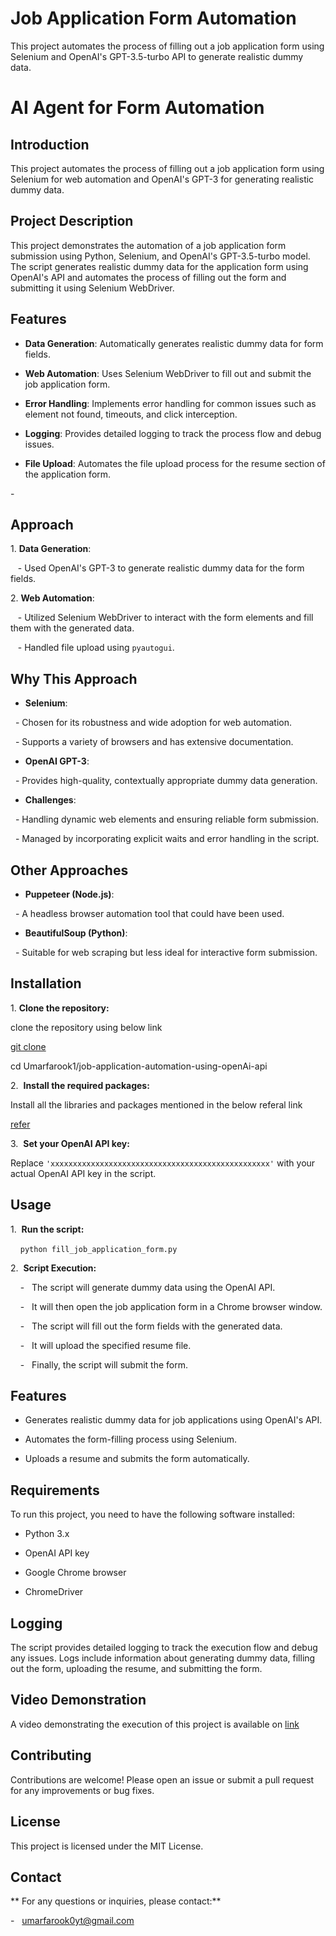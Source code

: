 # Job Application Form Automation

This project automates the process of filling out a job application form using Selenium and OpenAI's GPT-3.5-turbo API to generate realistic dummy data.

# AI Agent for Form Automation

## Introduction

This project automates the process of filling out a job application form using Selenium for web automation and OpenAI's GPT-3 for generating realistic dummy data.

## Project Description

This project demonstrates the automation of a job application form submission using Python, Selenium, and OpenAI's GPT-3.5-turbo model. The script generates realistic dummy data for the application form using OpenAI's API and automates the process of filling out the form and submitting it using Selenium WebDriver.

## Features

- **Data Generation**: Automatically generates realistic dummy data for form fields.

- **Web Automation**: Uses Selenium WebDriver to fill out and submit the job application form.

- **Error Handling**: Implements error handling for common issues such as element not found, timeouts, and click interception.

- **Logging**: Provides detailed logging to track the process flow and debug issues.

- **File Upload**: Automates the file upload process for the resume section of the application form.

- 

## Approach

1\. **Data Generation**:

   - Used OpenAI's GPT-3 to generate realistic dummy data for the form fields.

2\. **Web Automation**:

   - Utilized Selenium WebDriver to interact with the form elements and fill them with the generated data.

   - Handled file upload using `pyautogui`.

## Why This Approach

- **Selenium**:

  - Chosen for its robustness and wide adoption for web automation.

  - Supports a variety of browsers and has extensive documentation.

- **OpenAI GPT-3**:

  - Provides high-quality, contextually appropriate dummy data generation.

- **Challenges**:

  - Handling dynamic web elements and ensuring reliable form submission.

  - Managed by incorporating explicit waits and error handling in the script.

## Other Approaches

- **Puppeteer (Node.js)**:

  - A headless browser automation tool that could have been used.

- **BeautifulSoup (Python)**:

  - Suitable for web scraping but less ideal for interactive form submission.


## Installation

1\. **Clone the repository:**

clone the repository using below link

[git clone](https://github.com/Umarfarook1/job-application-automation-using-openAi-api.git)

cd Umarfarook1/job-application-automation-using-openAi-api

2\.  **Install the required packages:**

Install all the libraries and packages mentioned in the below referal link

[refer](https://github.com/Umarfarook1/job-application-automation-using-openAi-api.git)

3\.  **Set your OpenAI API key:**

Replace `'xxxxxxxxxxxxxxxxxxxxxxxxxxxxxxxxxxxxxxxxxxxxxxxxx'` with your actual OpenAI API key in the script.

## Usage

1\.  **Run the script:**

    `python fill_job_application_form.py`

2\.  **Script Execution:**

    -   The script will generate dummy data using the OpenAI API.

    -   It will then open the job application form in a Chrome browser window.

    -   The script will fill out the form fields with the generated data.

    -   It will upload the specified resume file.

    -   Finally, the script will submit the form.

## Features

- Generates realistic dummy data for job applications using OpenAI's API.

- Automates the form-filling process using Selenium.

- Uploads a resume and submits the form automatically.

## Requirements

To run this project, you need to have the following software installed:

- Python 3.x

- OpenAI API key

- Google Chrome browser

- ChromeDriver


## Logging

The script provides detailed logging to track the execution flow and debug any issues. Logs include information about generating dummy data, filling out the form, uploading the resume, and submitting the form.

## Video Demonstration

A video demonstrating the execution of this project is available on  [link](https://www.loom.com/share/42d72c91066c48358bc351c8a5715cac)

## Contributing

Contributions are welcome! Please open an issue or submit a pull request for any improvements or bug fixes.

## License

This project is licensed under the MIT License.

## Contact

** For any questions or inquiries, please contact:**

-   umarfarook0yt@gmail.com
